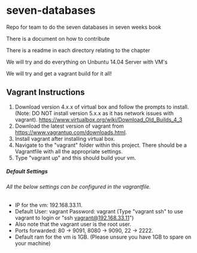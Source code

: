 # seven-databases
Repo for team to do the seven databases in seven weeks book

There is a document on how to contribute

There is a readme in each directory relating to the chapter

We will try and do everything on Unbuntu 14.04 Server with VM's

We will try and get a vagrant build for it all!

## Vagrant Instructions

1. Download version 4.x.x of virtual box and follow the prompts to install. (Note: DO NOT install version 5.x.x as it has network issues with vagrant). https://www.virtualbox.org/wiki/Download_Old_Builds_4_3
2. Download the latest version of vagrant from https://www.vagrantup.com/downloads.html.
3. Install vagrant after installing virtual box.  
4. Navigate to the "vagrant" folder within this project. There should be a Vagrantfile with all the appropriate settings.
5. Type "vagrant up" and this should build your vm.
 
##### Default Settings
###### All the below settings can be configured in the vagrantfile.

 * IP for the vm: 192.168.33.11.
 * Default User: vagrant Password: vagrant (Type "vagrant ssh" to use vagrant to login or "ssh vagrant@192.168.33.11")
 * Also note that the vagrant user is the root user.
 * Ports forwarded: 80 -> 9091, 8080 -> 9090, 22 -> 2222. 
 * Default ram for the vm is 1GB. (Please unsure you have 1GB to spare on your machine)
 
